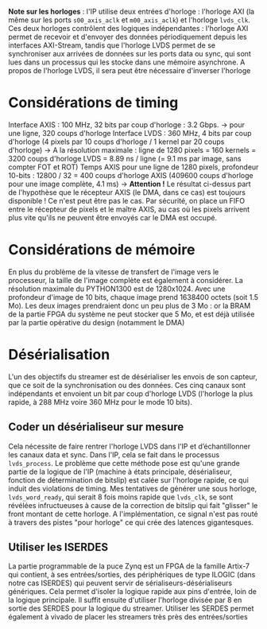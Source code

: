 
**Note sur les horloges** : l'IP utilise deux entrées d'horloge : l'horloge AXI (la même sur les ports `s00_axis_aclk` et `m00_axis_aclk`) et l'horloge `lvds_clk`. Ces deux horloges contrôlent des logiques indépendantes : l'horloge AXI permet de recevoir et d'envoyer des données périodiquement depuis les interfaces AXI-Stream, tandis que l'horloge LVDS permet de se synchroniser aux arrivées de données sur les ports data ou sync, qui sont lues dans un processus qui les stocke dans une mémoire asynchrone.
A propos de l'horloge LVDS, il sera peut être nécessaire d'inverser l'horloge

# Considérations de timing

Interface AXIS : 100 MHz, 32 bits par coup d'horloge : 3.2 Gbps. -> pour une ligne, 320 coups d'horloge
Interface LVDS : 360 MHz, 4 bits par coup d'horloge (4 pixels par 10 coups d'horloge / 1 kernel par 20 coups d'horloge)
-> A la résolution maximale : ligne de 1280 pixels  = 160 kernels = 3200 coups d'horloge LVDS = 8.89 ns / ligne (= 9.1 ms par image, sans compter FOT et ROT)
Temps AXIS pour une ligne de 1280 pixels, profondeur 10-bits : 12800 / 32 = 400 coups d'horloge AXIS (409600 coups d'horloge pour une image complète, 4.1 ms)
-> **Attention !** Le résultat ci-dessus part de l'hypothèse que le récepteur AXIS (le DMA, dans ce cas) est toujours disponible ! Ce n'est peut être pas le cas. Par sécurité, on place un FIFO entre le récepteur de pixels et le maître AXIS, au cas où les pixels arrivent plus vite qu'ils ne peuvent être envoyés car le DMA est occupé.

# Considérations de mémoire

En plus du problème de la vitesse de transfert de l'image vers le processeur, la taille de l'image complète est également à considérer. La résolution maximale du PYTHON1300 est de 1280x1024. Avec une profondeur d'image de 10 bits, chaque image prend 1638400 octets (soit 1.5 Mo). Les deux images prendraient donc un peu plus de 3 Mo : or la BRAM de la partie FPGA du système ne peut stocker que 5 Mo, et est déjà utilisée par la partie opérative du design (notamment le DMA)

# Désérialisation

L'un des objectifs du streamer est de désérialiser les envois de son capteur, que ce soit de la synchronisation ou des données. Ces cinq canaux sont indépendants et envoient un bit par coup d'horloge LVDS (l'horloge la plus rapide, à 288 MHz voire 360 MHz pour le mode 10 bits).

## Coder un désérialiseur sur mesure

Cela nécessite de faire rentrer l'horloge LVDS dans l'IP et d’échantillonner les canaux data et sync. Dans l'IP, cela se fait dans le processus `lvds_process`.
Le problème que cette méthode pose est qu'une grande partie de la logique de l'IP (machine à états principale, désérialiseur, fonction de détermination de bitslip) est calée sur l'horloge rapide, ce qui induit des violations de timing. Mes tentatives de générer une sous horloge, `lvds_word_ready`, qui serait 8 fois moins rapide que `lvds_clk`, se sont révélées infructueuses à cause de la correction de bitslip qui fait "glisser" le front montant de cette horloge. A l'implémentation, ce signal n'est pas routé à travers des pistes "pour horloge" ce qui crée des latences gigantesques.

## Utiliser les ISERDES

La partie programmable de la puce Zynq est un FPGA de la famille Artix-7 qui contient, à ses entrées/sorties, des périphériques de type ILOGIC (dans notre cas ISERDES) qui peuvent servir de sérialiseurs-désérialiseurs génériques. Cela permet d'isoler la logique rapide aux pins d'entrée, loin de la logique principale. Il suffit ensuite d'utiliser l'horloge divisée par 8 en sortie des SERDES pour la logique du streamer.
Utiliser les SERDES permet également à vivado de placer les streamers très près des entrées/sorties
